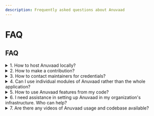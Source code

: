 ```yaml
---
description: Frequently asked questions about Anuvaad
---
```


# FAQ

## FAQ

<details>

<summary>1. How to host Anuvaad locally?</summary>

Setting up the whole application locally is recommended as there are 10+ modules, some of which are resource-demanding. However, individual modules can be run locally for development purposes.

**General Guidelines:**

* Clone the repository and navigate to the module-specific directory.
* Run `pip3 install -r requirements.txt`.
* Make necessary changes to config files with respect to MongoDB and Kafka.
* Run `python3 src/app.py`.

**Alternatively,** modules can be run by building and running Docker images. Ensure configs and ports are configured as per your local setup:

* `docker build -t <service-name> .`
* `docker run -r <service-name>`

Apart from this, the Docker images running in the user's environment can be found here: [Anuvaad Docker Hub](https://hub.docker.com/u/anuvaadio).

</details>

<details>

<summary>2. How to make a contribution?</summary>

Fork the repo, make the necessary feature, and create a PR. We will review and merge it. Post queries in the discussions/issues section.

</details>

<details>

<summary>3. How to contact maintainers for credentials?</summary>

Check discussions or reach out to \[nlp-nmt@tarento.com]\(mailto:nlp-nmt@tarento.com).

</details>

<details>

<summary>4. Can I use individual modules of Anuvaad rather than the whole application?</summary>

Yes, refer to the documentation and KT of the specific module.

</details>

<details>

<summary>5. How to use Anuvaad features from my code?</summary>

Refer to the API specifications.

</details>

<details>

<summary>6. I need assistance in setting up Anuvaad in my organization's infrastructure. Who can help?</summary>

Reach out to \[nlp-nmt@tarento.com]\(mailto:nlp-nmt@tarento.com) or feel free to raise a request in the discussions section.

</details>

<details>

<summary>7. Are there any videos of Anuvaad usage and codebase available?</summary>

Yes, they are available here: \[Anuvaad KT Videos]\(https://anuvaad.sunbird.org/engage/kt-videos)

</details>
